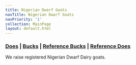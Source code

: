 ```yaml
---
title: Nigerian Dwarf Goats
navTitle: Nigerian Dwarf Goats
navPriority: '1'
collection: MainPage
layout: default.html
---
```

### [Does](/Goats/does.html) | [Bucks](/Goats/bucks.html) | [Reference Bucks](/Goats/reference-bucks.html) | [Reference Does](/Goats/reference-does.html)

We raise registered Nigerian Dwarf Dairy goats.

###

